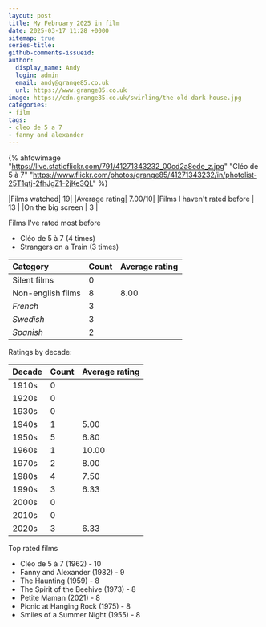 ```yaml
---
layout: post
title: My February 2025 in film
date: 2025-03-17 11:28 +0000
sitemap: true
series-title:
github-comments-issueid:
author:
  display_name: Andy
  login: admin
  email: andy@grange85.co.uk
  url: https://www.grange85.co.uk
image: https://cdn.grange85.co.uk/swirling/the-old-dark-house.jpg
categories:
- film
tags:
- cleo de 5 a 7
- fanny and alexander
---
```



{% ahfowimage "https://live.staticflickr.com/791/41271343232_00cd2a8ede_z.jpg" "Cléo de 5 à 7" "https://www.flickr.com/photos/grange85/41271343232/in/photolist-25T1qtj-2fhJgZ1-2jKe3QL" %}

|Films watched| 19|
|Average rating| 7.00/10|
|Films I haven't rated before | 13 |
|On the big screen | 3 |

Films I've rated most before
 - Cléo de 5 à 7 (4 times)
 - Strangers on a Train (3 times)

|Category|Count|Average rating|
|:--|:--|:--|
|Silent films| 0 |  | 
|Non-english films| 8 | 8.00 |
|_French_|3|
|_Swedish_|3|
|_Spanish_|2|

Ratings by decade:

|Decade|Count|Average rating|
|:--|:--|:--|
| 1910s | 0 |  |
| 1920s | 0 |  |
| 1930s | 0 |  |
| 1940s | 1 | 5.00 |
| 1950s | 5 | 6.80 |
| 1960s | 1 | 10.00 |
| 1970s | 2 | 8.00 |
| 1980s | 4 | 7.50 |
| 1990s | 3 | 6.33 |
| 2000s | 0 |  |
| 2010s | 0 |  |
| 2020s | 3 | 6.33 |

Top rated films 
 - Cléo de 5 à 7 (1962) - 10
 - Fanny and Alexander (1982) - 9
 - The Haunting (1959) - 8
 - The Spirit of the Beehive (1973) - 8
 - Petite Maman (2021) - 8
 - Picnic at Hanging Rock (1975) - 8
 - Smiles of a Summer Night (1955) - 8


